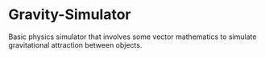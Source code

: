 # Gravity-Simulator
Basic physics simulator that involves some vector mathematics to simulate gravitational attraction between objects.
